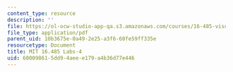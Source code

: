 ```yaml
---
content_type: resource
description: ''
file: https://ol-ocw-studio-app-qa.s3.amazonaws.com/courses/16-485-visual-navigation-for-autonomous-vehicles-vnav-fall-2020/600098615dd94aeee179a4b36d77e446_MIT16_485F20_Lab4Slides.pdf
file_type: application/pdf
parent_uid: 10b3675e-0a49-2e25-a3f6-60fe59ff335e
resourcetype: Document
title: MIT 16.485 Labs-4
uid: 60009861-5dd9-4aee-e179-a4b36d77e446
---
```

